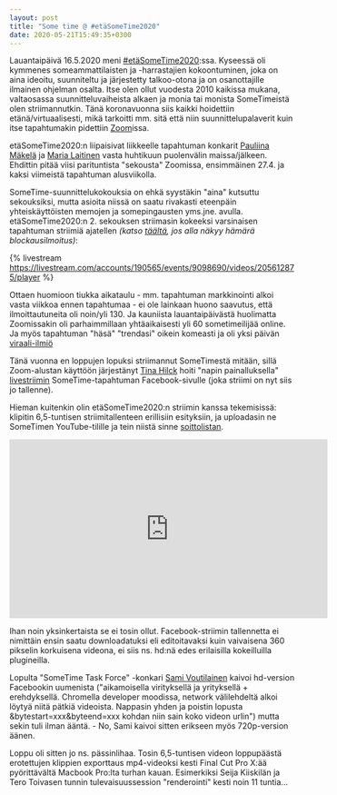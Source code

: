 ```yaml
---
layout: post
title: "Some time @ #etäSomeTime2020"
date: 2020-05-21T15:49:35+0300
---
```


Lauantaipäivä 16.5.2020 meni [#etäSomeTime2020](https://www.sometime.fi/):ssa. Kyseessä oli kymmenes someammattilaisten ja -harrastajien kokoontuminen, joka on aina ideoitu, suunniteltu ja järjestetty talkoo-otona ja on osanottajille ilmainen ohjelman osalta. Itse olen ollut vuodesta 2010 kaikissa mukana, valtaosassa suunnitteluvaiheista alkaen ja monia tai monista SomeTimeistä olen striimannutkin. Tänä koronavuonna siis kaikki hoidettiin etänä/virtuaalisesti, mikä tarkoitti mm. sitä että niin suunnittelupalaverit kuin itse tapahtumakin pidettiin [Zoom](https://zoom.us/)issa.<!--more-->

etäSomeTime2020:n liipaisivat liikkeelle tapahtuman konkarit [Pauliina Mäkelä](https://twitter.com/PauliinaMakela) ja [Maria Laitinen](https://twitter.com/Ordinare) vasta huhtikuun puolenvälin maissa/jälkeen. Ehdittin pitää viisi parituntista "sekousta" Zoomissa, ensimmäinen 27.4. ja kaksi viimeistä tapahtuman alusviikolla.

SomeTime-suunnittelukokouksia on ehkä syystäkin "aina" kutsuttu sekouksiksi, mutta asioita niissä on saatu rivakasti eteenpäin yhteiskäyttöisten memojen ja somepingausten yms.jne. avulla. etäSomeTime2020:n 2. sekouksen striimasin kokeeksi varsinaisen tapahtuman striimiä ajatellen *(katso [täältä](https://livestream.com/infocrea-fi/etasometime2020/videos/205612875), jos alla näkyy hämärä blockausilmoitus)*: 

{% livestream https://livestream.com/accounts/190565/events/9098690/videos/205612875/player %}

Ottaen huomioon tiukka aikataulu - mm. tapahtuman markkinointi alkoi vasta viikkoa ennen tapahtumaa - ei ole lainkaan huono saavutus, että ilmoittautuneita oli noin/yli 130. Ja kauniista lauantaipäivästä huolimatta Zoomissakin oli parhaimmillaan yhtäaikaisesti yli 60 sometimeilijää online. Ja myös tapahtuman "häsä" "trendasi" oikein komeasti ja oli yksi päivän [viraali-ilmiö](https://twitter.com/PinnallaFI/status/1261733290723213317)

Tänä vuonna en loppujen lopuksi striimannut SomeTimestä mitään, sillä Zoom-alustan käyttöön järjestänyt [Tina Hilck](https://twitter.com/TiNaH85) hoiti "napin painalluksella" [livestriimin](https://www.facebook.com/sometime.fi/videos/661779414614098/) SomeTime-tapahtuman Facebook-sivulle (joka striimi on nyt siis jo tallenne).

Hieman kuitenkin olin etäSomeTime2020:n striimin kanssa tekemisissä: klipitin 6,5-tuntisen striimitallenteen erillisiin esityksiin, ja uploadasin ne SomeTimen YouTube-tilille ja tein niistä sinne [soittolistan](https://www.youtube.com/playlist?list=PLF_OONG-HCYNlWedqOtqMPL0O6191Nn2V).


<div class="flex-video widescreen">
  <iframe width="560" height="315" src="https://www.youtube.com/embed/videoseries?list=PLF_OONG-HCYNlWedqOtqMPL0O6191Nn2V" frameborder="0" allow="accelerometer; autoplay; encrypted-media; gyroscope; picture-in-picture" allowfullscreen></iframe>
</div>

Ihan noin yksinkertaista se ei tosin ollut. Facebook-striimin tallennetta ei nimittäin ensin saatu downloadatuksi eli editoitavaksi kuin vaivaisena 360 pikselin korkuisena videona, ei siis ns. hd:nä edes erilaisilla kokeilluilla plugineilla.

Lopulta "SomeTime Task Force" -konkari [Sami Voutilainen](https://twitter.com/vousa) kaivoi hd-version Facebookin uumenista ("aikamoisella virityksellä ja yrityksellä + erehdyksellä. Chromella developer moodissa, network välilehdeltä alkoi löytyä niitä pätkiä videoista. Nappasin yhden ja poistin lopusta &bytestart=xxx&byteend=xxx kohdan niin sain koko videon urlin") mutta sekin tuli ilman ääntä. - No, Sami kaivoi sitten erikseen myös 720p-version äänen. 

Loppu oli sitten jo ns. pässinlihaa. Tosin 6,5-tuntisen videon loppupäästä erotettujen klippien exporttaus mp4-videoksi kesti Final Cut Pro X:ää pyörittävältä Macbook Pro:lta turhan kauan. Esimerkiksi Seija Kiiskilän ja Tero Toivasen tunnin tulevaisuussession "renderointi" kesti noin 11 tuntia...